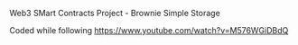 Web3 SMart Contracts Project - Brownie Simple Storage

Coded while following https://www.youtube.com/watch?v=M576WGiDBdQ
